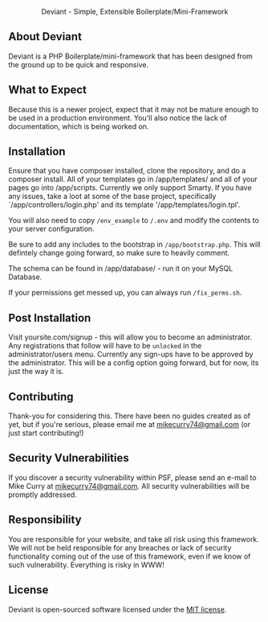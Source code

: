 <p align="center">Deviant - Simple, Extensible Boilerplate/Mini-Framework</p>

## About Deviant
Deviant is a PHP Boilerplate/mini-framework that has been designed 
from the ground up to be quick and responsive.

## What to Expect
Because this is a newer project, expect that it may not be
mature enough to be used in a production environment.
You'll also notice the lack of documentation, which is being
worked on.

## Installation
Ensure that you have composer installed, clone the repository, and
do a composer install. All of your templates go in 
/app/templates/ and all of your pages go into /app/scripts. Currently
we only support Smarty. If you have any issues, take a loot at some of 
the base project, specifically `/app/controllers/login.php' and its template
'/app/templates/login.tpl'.

You will also need to copy `/env_example` to `/.env` and modify the 
contents to your server configuration. 

Be sure to add any includes to the bootstrap in `/app/bootstrap.php`. This
will defintely change going forward, so make sure to heavily comment.

The schema can be found in /app/database/ - run it on your MySQL Database.

If your permissions get messed up, you can always run 
`/fix_perms.sh`.

## Post Installation
Visit yoursite.com/signup - this will allow you to become an 
administrator. Any registrations that follow will have to be `unlocked`
in the administrator/users menu. Currently any sign-ups have to be approved
by the administrator. This will be a config option going forward,
but for now, its just the way it is.

## Contributing
Thank-you for considering this. There have been no guides created 
as of yet, but if you're serious, please email me at 
mikecurry74@gmail.com (or just start contributing!)

## Security Vulnerabilities
If you discover a security vulnerability within PSF, please send 
an e-mail to Mike Curry at mikecurry74@gmail.com. All security 
vulnerabilities will be promptly addressed.

## Responsibility
You are responsible for your website, and take all risk using this
framework. We will not be held responsible for any breaches or
lack of security functionality coming out of the use of this framework,
even if we know of such vulnerability. Everything is risky in WWW!

## License
Deviant is open-sourced software licensed under the 
[MIT license](http://opensource.org/licenses/MIT).
